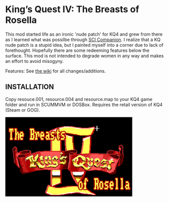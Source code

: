 # King’s Quest IV: The Breasts of Rosella

This mod started life as an ironic 'nude patch' for KQ4 and grew from there as I learned what was possilbe through <a href="http://scicompanion.com">SCI Companion</a>. I realize that a KQ nude patch is a stupid idea, but I painted myself into a corner due to lack of forethought. Hopefully there are some redeeming features below the surface. This mod is not intended to degrade women in any way and makes an effort to avoid misogyny. 

Features: See <a href="https://github.com/Doomlazer/KQIV-TBoR/wiki">the wiki</a> for all changes/additions.

## INSTALLATION

Copy resouce.001, resource.004 and resource.map to your KQ4 game folder and run in SCUMMVM or DOSBox. Requires the retail version of KQ4 (Steam or GOG).

<img src="TitleCard.png" alt="The Breasts of Rosella intro screen" width="400">

